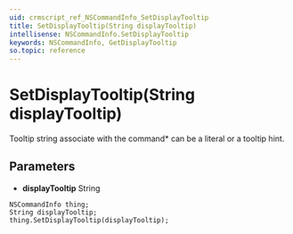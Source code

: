 ```yaml
---
uid: crmscript_ref_NSCommandInfo_SetDisplayTooltip
title: SetDisplayTooltip(String displayTooltip)
intellisense: NSCommandInfo.SetDisplayTooltip
keywords: NSCommandInfo, GetDisplayTooltip
so.topic: reference
---
```


# SetDisplayTooltip(String displayTooltip)

Tooltip string associate with the command* can be a literal or a tooltip hint.

## Parameters

* **displayTooltip** String

```crmscript
NSCommandInfo thing;
String displayTooltip;
thing.SetDisplayTooltip(displayTooltip);
```

